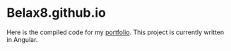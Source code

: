 # Belax8.github.io

Here is the compiled code for my [portfolio](https://belax8.github.io/). This project is currently written in Angular.
